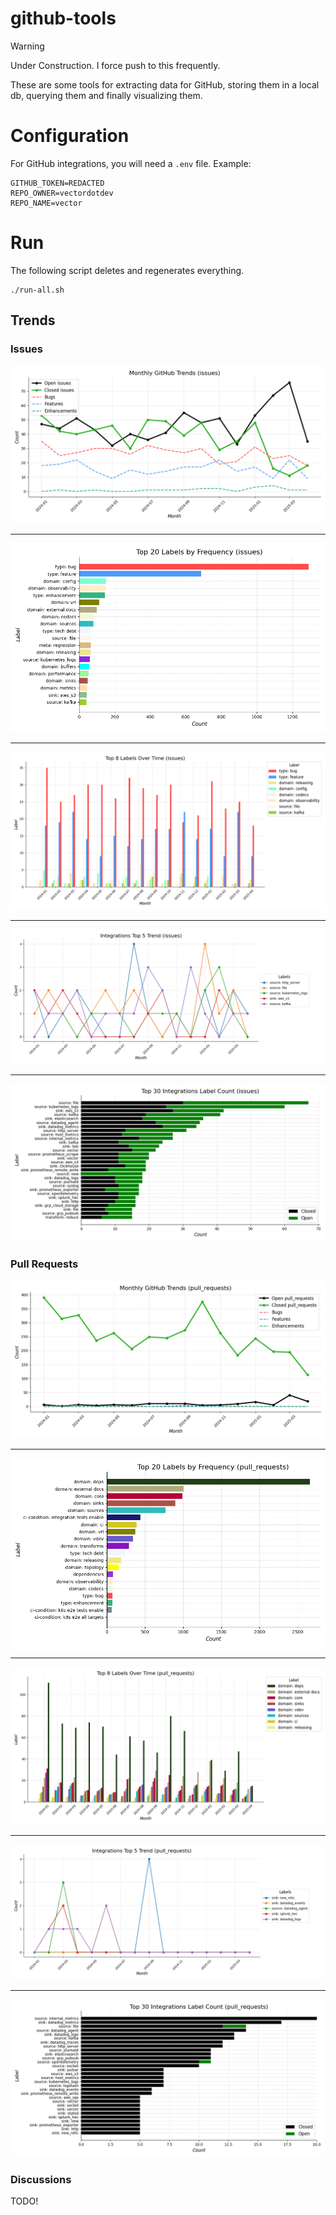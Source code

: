 # github-tools

> [!WARNING]  
> Under Construction. I force push to this frequently.


These are some tools for extracting data for GitHub, storing them in a local db, querying them and finally visualizing them.

# Configuration

For GitHub integrations, you will need a `.env` file. Example:

```dotenv
GITHUB_TOKEN=REDACTED
REPO_OWNER=vectordotdev
REPO_NAME=vector
```

# Run

The following script deletes and regenerates everything.

```shell
./run-all.sh
```

## Trends

### Issues

![Monthly Issues](out/images/issues.monthly_issues_trend.png)

---

![Top Issue Labels](out/images/issues.top_labels.png)

---

![Issue Label Counts](out/images/issues.label_counts.png)

---

![Top 5 Integration Issue Labels](out/images/issues.integrations.top_5.monthly_trend.png)

---

![Top Integration Issue By Label Total Count](out/images/issues.open_closed_total_label_count.png)

### Pull Requests

![Monthly PRs](out/images/pull_requests.monthly_issues_trend.png)

---

![Top PR Labels](out/images/pull_requests.top_labels.png)

---

![PR Label Counts](out/images/pull_requests.label_counts.png)

---

![Top 5 Integration PR Labels](out/images/pull_requests.integrations.top_5.monthly_trend.png)

---

![Top Integration PRs By Label Total Count](out/images/pull_requests.open_closed_total_label_count.png)

### Discussions

TODO!
